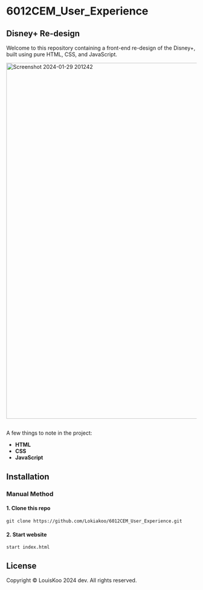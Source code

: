 # 6012CEM_User_Experience

## Disney+ Re-design
Welcome to this repository containing a front-end re-design of the Disney+, built using pure HTML, CSS, and JavaScript.

<img width="942" alt="Screenshot 2024-01-29 201242" src="https://github.com/user-attachments/assets/2167b870-77fb-4262-b36e-7cd9230085c9">

##

A few things to note in the project:
* **HTML**
* **CSS**
* **JavaScript**

## Installation

### Manual Method

#### 1. Clone this repo
```
git clone https://github.com/Lokiakoo/6012CEM_User_Experience.git
```

#### 2. Start website
```
start index.html
```

## License
Copyright © LouisKoo 2024 dev. All rights reserved.